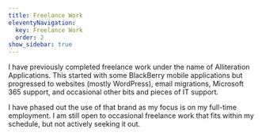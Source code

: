 ```yaml
---
title: Freelance Work
eleventyNavigation:
  key: Freelance Work
  order: 2
show_sidebar: true
---
```


I have previously completed freelance work under the name of Alliteration Applications. This started with some BlackBerry mobile applications but progressed to websites (mostly WordPress), email migrations, Microsoft 365 support, and occasional other bits and pieces of IT support.

I have phased out the use of that brand as my focus is on my full-time employment. I am still open to occasional freelance work that fits within my schedule, but not actively seeking it out.
